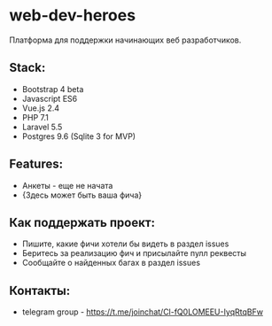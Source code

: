 # web-dev-heroes
Платформа для поддержки начинающих веб разработчиков.

## Stack:
- Bootstrap 4 beta
- Javascript ES6
- Vue.js 2.4
- PHP 7.1
- Laravel 5.5
- Postgres 9.6 (Sqlite 3 for MVP)

## Features:
- Анкеты - еще не начата
- {Здесь может быть ваша фича}

## Как поддержать проект:
- Пишите, какие фичи хотели бы видеть в раздел issues
- Беритесь за реализацию фич и присылайте пулл реквесты
- Сообщайте о найденных багах в раздел issues

## Контакты:
- telegram group - https://t.me/joinchat/Cl-fQ0LOMEEU-IyqRtqBFw
